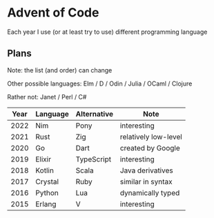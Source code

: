 # Advent of Code

Each year I use (or at least try to use) different programming language

## Plans

Note: the list (and order) can change

Other possible languages: Elm / D / Odin / Julia / OCaml / Clojure

Rather not: Janet / Perl / C#

| Year | Language | Alternative | Note                 |
|------|----------|-------------|----------------------|
| 2022 | Nim      | Pony        | interesting          |
| 2021 | Rust     | Zig         | relatively low-level |
| 2020 | Go       | Dart        | created by Google    |
| 2019 | Elixir   | TypeScript  | interesting          |
| 2018 | Kotlin   | Scala       | Java derivatives     |
| 2017 | Crystal  | Ruby        | similar in syntax    |
| 2016 | Python   | Lua         | dynamically typed    |
| 2015 | Erlang   | V           | interesting          |


